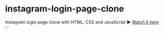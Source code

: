 # instagram-login-page-clone
 Instagram login page clone with HTML, CSS and JavaScript ▶️
 <a href="https://itsozod.github.io/instagram-login-page-clone/">Watch it here</a> ✅

